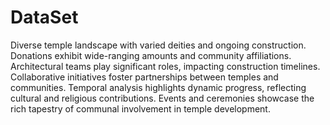 # DataSet
Diverse temple landscape with varied deities and ongoing construction.
Donations exhibit wide-ranging amounts and community affiliations.
Architectural teams play significant roles, impacting construction timelines.
Collaborative initiatives foster partnerships between temples and communities.
Temporal analysis highlights dynamic progress, reflecting cultural and religious contributions.
Events and ceremonies showcase the rich tapestry of communal involvement in temple development.
